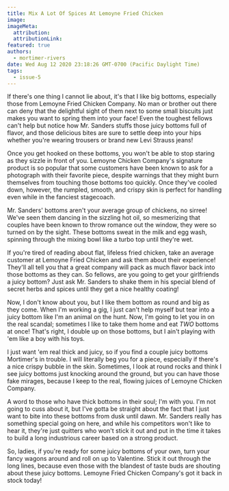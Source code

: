 ```yaml
---
title: Mix A Lot Of Spices At Lemoyne Fried Chicken
image:
imageMeta:
  attribution:
  attributionLink:
featured: true
authors: 
  - mortimer-rivers
date: Wed Aug 12 2020 23:18:26 GMT-0700 (Pacific Daylight Time)
tags:
  - issue-5
---
```


If there's one thing I cannot lie about, it's that I like big bottoms, especially those from 
Lemoyne Fried Chicken Company. No man or brother out there can deny that the delightful sight of them 
next to some small biscuits just makes you want to spring them into your face! Even the toughest 
fellows can't help but notice how Mr. Sanders stuffs those juicy bottoms full of flavor, and those 
delicious bites are sure to settle deep into your hips whether you're wearing trousers or brand 
new Levi Strauss jeans!

Once you get hooked on these bottoms, you won't be able to stop staring as they sizzle in front of you. 
Lemoyne Chicken Company's signature product is so popular that some customers have been known to ask 
for a photograph with their favorite piece, despite warnings that they might burn themselves from 
touching those bottoms too quickly. Once they've cooled down, however, the rumpled, smooth, and crispy 
skin is perfect for handling even while in the fanciest stagecoach.

Mr. Sanders' bottoms aren't your average group of chickens, no sirree! We've seen them dancing in the 
sizzling hot oil, so mesmerizing that couples have been known to throw romance out the window, they 
were so turned on by the sight. These bottoms sweat in the milk and egg wash, spinning through 
the mixing bowl like a turbo top until they're wet. 

If you're tired of reading about flat, lifeless fried chicken, take an average customer at Lemoyne 
Fried Chicken and ask them about their experience! They'll all tell you that a great company will 
pack as much flavor back into those bottoms as they can. So fellows, are you going to get your 
girlfriends a juicy bottom? Just ask Mr. Sanders to shake them in his special blend of secret herbs 
and spices until they get a nice healthy coating!

Now, I don't know about you, but I like them bottom as round and big as they come. When I'm working a 
gig, I just can't help myself but tear into a juicy bottom like I'm an animal on the hunt. Now, I'm 
going to let you in on the real scandal; sometimes I like to take them home and eat *TWO* bottoms at 
once! That's right, I double up on those bottoms, but I ain't playing with 'em like a boy with his 
toys.

I just want 'em real thick and juicy, so if you find a couple juicy bottoms Mortimer's in trouble. I 
will literally beg you for a piece, especially if there's a nice crispy bubble in the skin. Sometimes, 
I look at round rocks and think I see juicy bottoms just knocking around the ground, but you can 
have those fake mirages, because I keep to the real, flowing juices of Lemoyne Chicken Company.

A word to those who have thick bottoms in their soul; I'm with you. I'm not going to cuss about it, 
but I've gotta be straight about the fact that I just want to bite into these bottoms from dusk 
until dawn. Mr. Sanders really has something special going on here, and while his competitors won't 
like to hear it, they're just quitters who won't stick it out and put in the time it takes to build 
a long industrious career based on a strong product.

So, ladies, if you're ready for some juicy bottoms of your own, turn your fancy wagons around and 
roll on up to Valentine. Stick it out through the long lines, because even those with the blandest 
of taste buds are shouting about these juicy bottoms. Lemoyne Fried Chicken Company's got it back 
in stock today!
